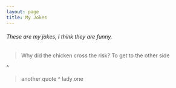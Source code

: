 ```yaml
---
layout: page
title: My Jokes
---
```


###### These are my jokes, I think they are funny.

>Why did the chicken cross the risk?
To get to the other side

^


> another quote
^
> lady one
